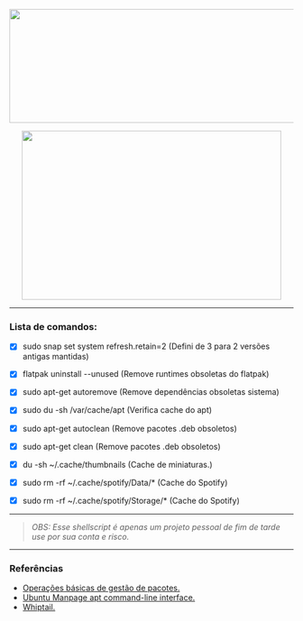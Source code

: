<p align="center">
  <img width="922" height="202" src="https://raw.githubusercontent.com/odiegoduarte/sscleaningscript/master/images/SSCleaning.png">
</p>

<p align="center">
  <img width="460" height="300" src="https://raw.githubusercontent.com/odiegoduarte/sscleaningscript/master/images/sscleaning.gif">
</p>

------------------------------

### Lista de comandos:

- [x] sudo snap set system refresh.retain=2 (Defini de 3 para 2 versões antigas mantidas)
- [x] flatpak uninstall --unused   (Remove runtimes obsoletas do flatpak)
- [x] sudo apt-get autoremove      (Remove dependências obsoletas sistema)
- [x] sudo du -sh /var/cache/apt   (Verifica cache do apt)
- [x] sudo apt-get autoclean       (Remove pacotes .deb obsoletos)
- [x] sudo apt-get clean           (Remove pacotes .deb obsoletos)
- [x] du -sh ~/.cache/thumbnails   (Cache de miniaturas.)
- [x] sudo rm -rf ~/.cache/spotify/Data/*     (Cache do Spotify)
- [x] sudo rm -rf ~/.cache/spotify/Storage/*  (Cache do Spotify)


------------------------------

*<blockquote>OBS: Esse shellscript é apenas um projeto pessoal de fim de tarde use por sua conta e risco.</blockquote>*

------------------------------

### Referências

- [Operações básicas de gestão de pacotes.](https://www.debian.org/doc/manuals/debian-reference/ch02.pt.html#_basic_package_management_operations)
- [Ubuntu Manpage apt command-line interface.](https://manpages.ubuntu.com/manpages/focal/man8/apt.8.html)
- [Whiptail.](https://en.wikibooks.org/wiki/Bash_Shell_Scripting/)